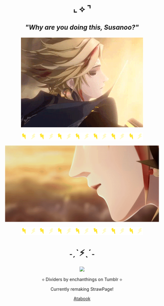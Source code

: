 # <p align="center"> ⌞ ⟡ ⌝


## <p align=center> *"Why are you doing this, Susanoo?"*


<p align="center"> 
<img src="https://github.com/SodanGum/SodanGum/blob/500719083f586bbe6d56cba0a8ba5931104c169a/tumblr_a8639bcf8284e1f32ef089cf169918ba_c3137fed_400.webp" />
</p>
<p align="center"> 
<img src="https://github.com/SodanGum/SodanGum/blob/500719083f586bbe6d56cba0a8ba5931104c169a/tumblr_7456e4182b3dd82d860e75f9d8496f84_ba22b424_400.webp" />
</p>

<div align="center">

<img src="https://github.com/SodanGum/SodanGum/blob/500719083f586bbe6d56cba0a8ba5931104c169a/tumblr_2f9f3462487a726271a672392eeef246_fa556341_540.webp" />
</p>

<img src="https://github.com/SodanGum/SodanGum/blob/500719083f586bbe6d56cba0a8ba5931104c169a/tumblr_7456e4182b3dd82d860e75f9d8496f84_ba22b424_400.webp" />
</p>

  # <p align="center"> ˗ˏˋ⚡︎ˎˊ˗

![](https://komarev.com/ghpvc/?username=SodanGum&label=Ibuki+Caught+Fish!&color=b4a777)

⟡ Dividers by enchanthings on Tumblr ⟡

Currently remaking StrawPage!

[Atabook](sodangum.atabook.org)
